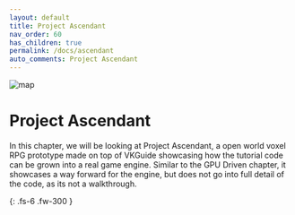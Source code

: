 ```yaml
---
layout: default
title: Project Ascendant
nav_order: 60
has_children: true
permalink: /docs/ascendant
auto_comments: Project Ascendant
---
```



![map]({{site.baseurl}}/diagrams/ascendant/town_on_hill.jpg)

# Project Ascendant
In this chapter, we will be looking at Project Ascendant, a open world voxel RPG prototype made on top of VKGuide showcasing how the tutorial code can be grown into a real game engine. Similar to the GPU Driven chapter, it showcases a way forward for the engine, but does not go into full detail of the code, as its not a walkthrough.

{: .fs-6 .fw-300 }